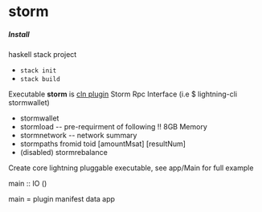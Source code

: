 # storm 

##### Install
haskell stack project
- `stack init`
- `stack build`

Executable **storm** is [cln plugin](https://lightning.readthedocs.io/PLUGINS.html)
Storm Rpc Interface (i.e $ lightning-cli stormwallet)  
- stormwallet
- stormload -- pre-requirment of following !! 8GB Memory
- stormnetwork -- network summary  
- stormpaths fromid toid [amountMsat] [resultNum]   
- (disabled) stormrebalance  
  
Create core lightning pluggable executable, see app/Main for full example

main :: IO ()  

main = plugin manifest data app




  

